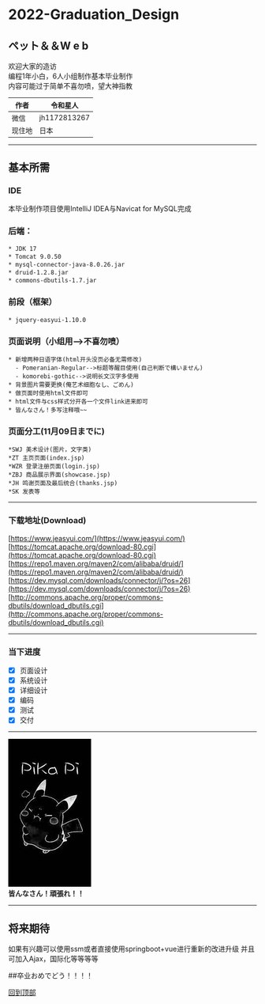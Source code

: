 # 2022-Graduation_Design
## ペット＆＆W e b  
欢迎大家的造访  
编程1年小白，6人小组制作基本毕业制作  
内容可能过于简单不喜勿喷，望大神指教  

|作者|令和星人|
|---|---
|微信|jh1172813267
|现住地|日本
---  
## 基本所需
### IDE
本毕业制作项目使用IntelliJ IDEA与Navicat for MySQL完成
### 后端：
    * JDK 17
    * Tomcat 9.0.50              
    * mysql-connector-java-8.0.26.jar              
    * druid-1.2.8.jar              
    * commons-dbutils-1.7.jar             
 
### 前段（框架）              
    * jquery-easyui-1.10.0 
    
### 页面说明（小组用-->不喜勿喷）
    * 新增两种日语字体(html开头没页必备无需修改)
      - Pomeranian-Regular-->标题等醒目使用(自己判断で構いません)
      - komorebi-gothic-->说明长文汉字多使用
    * 背景图片需要更换(俺艺术细胞なし、ごめん)
    * 做页面时使用html文件即可
    * html文件与css样式分开各一个文件link进来即可
    * 皆んなさん！多写注释哦~~
    
### 页面分工(11月09日までに)
    *SWJ 美术设计(图片，文字类)
    *ZT 主页页面(index.jsp)
    *WZR 登录注册页面(login.jsp)
    *ZBJ 商品展示界面(showcase.jsp)
    *JH 鸣谢页面及最后统合(thanks.jsp)
    *SK 发表等
    
--- 
### 下载地址(Download)
[https://www.jeasyui.com/](https://www.jeasyui.com/)    
[https://tomcat.apache.org/download-80.cgi](https://tomcat.apache.org/download-80.cgi)  
[https://repo1.maven.org/maven2/com/alibaba/druid/](https://repo1.maven.org/maven2/com/alibaba/druid/)    
[https://dev.mysql.com/downloads/connector/j/?os=26](https://dev.mysql.com/downloads/connector/j/?os=26)     
[http://commons.apache.org/proper/commons-dbutils/download_dbutils.cgi](http://commons.apache.org/proper/commons-dbutils/download_dbutils.cgi)    

---  
### 当下进度
- [x] 页面设计
- [x] 系统设计
- [x] 详细设计
- [x] 编码 
- [x] 测试
- [x] 交付  
--- 
![alt](https://github.com/jh0612/Demo/blob/main/pikapi.jpeg)  
  __皆んなさん！頑張れ！！__

--- 
## 将来期待
如果有兴趣可以使用ssm或者直接使用springboot+vue进行重新的改进升级
并且可加入Ajax，国际化等等等等

##卒业おめでどう！！！！

[回到顶部](#readme)

